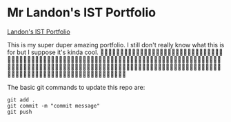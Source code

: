 # Mr Landon's IST Portfolio

[Landon's IST Portfolio](https://github.com/DookieMan72/ist-portfolio-Landon)

This is my super duper amazing portfolio. I still don't really know what this is for but I suppose it's kinda cool. :cowboy_hat_face::cowboy_hat_face::cowboy_hat_face::cowboy_hat_face::cowboy_hat_face::cowboy_hat_face::cowboy_hat_face::cowboy_hat_face::cowboy_hat_face::cowboy_hat_face::cowboy_hat_face::cowboy_hat_face::cowboy_hat_face::cowboy_hat_face::cowboy_hat_face::cowboy_hat_face::cowboy_hat_face::cowboy_hat_face::cowboy_hat_face::cowboy_hat_face::cowboy_hat_face::cowboy_hat_face::cowboy_hat_face::cowboy_hat_face::cowboy_hat_face::cowboy_hat_face::cowboy_hat_face::cowboy_hat_face::cowboy_hat_face::cowboy_hat_face::cowboy_hat_face::cowboy_hat_face::cowboy_hat_face::cowboy_hat_face::cowboy_hat_face::cowboy_hat_face::cowboy_hat_face::cowboy_hat_face::cowboy_hat_face::cowboy_hat_face::cowboy_hat_face::cowboy_hat_face::cowboy_hat_face::cowboy_hat_face::cowboy_hat_face::cowboy_hat_face::cowboy_hat_face::cowboy_hat_face::cowboy_hat_face::cowboy_hat_face::cowboy_hat_face::cowboy_hat_face::cowboy_hat_face::cowboy_hat_face::cowboy_hat_face::cowboy_hat_face::cowboy_hat_face::cowboy_hat_face::cowboy_hat_face::cowboy_hat_face::cowboy_hat_face::cowboy_hat_face::cowboy_hat_face::cowboy_hat_face::cowboy_hat_face::cowboy_hat_face::cowboy_hat_face::cowboy_hat_face::cowboy_hat_face::cowboy_hat_face::cowboy_hat_face::cowboy_hat_face::cowboy_hat_face::cowboy_hat_face::cowboy_hat_face::cowboy_hat_face::cowboy_hat_face::cowboy_hat_face::cowboy_hat_face::cowboy_hat_face::cowboy_hat_face::cowboy_hat_face::cowboy_hat_face::cowboy_hat_face::cowboy_hat_face::cowboy_hat_face::cowboy_hat_face::cowboy_hat_face::cowboy_hat_face::cowboy_hat_face::cowboy_hat_face::cowboy_hat_face::cowboy_hat_face::cowboy_hat_face::cowboy_hat_face::cowboy_hat_face::cowboy_hat_face::cowboy_hat_face::cowboy_hat_face::cowboy_hat_face::cowboy_hat_face::cowboy_hat_face::cowboy_hat_face::cowboy_hat_face::cowboy_hat_face::cowboy_hat_face::cowboy_hat_face::cowboy_hat_face::cowboy_hat_face::cowboy_hat_face::cowboy_hat_face::cowboy_hat_face::cowboy_hat_face::cowboy_hat_face::cowboy_hat_face::cowboy_hat_face::cowboy_hat_face::cowboy_hat_face::cowboy_hat_face::cowboy_hat_face::cowboy_hat_face::cowboy_hat_face::cowboy_hat_face::cowboy_hat_face::cowboy_hat_face::cowboy_hat_face::cowboy_hat_face::cowboy_hat_face::cowboy_hat_face::cowboy_hat_face::cowboy_hat_face::cowboy_hat_face::cowboy_hat_face::cowboy_hat_face::cowboy_hat_face::cowboy_hat_face::cowboy_hat_face::cowboy_hat_face::cowboy_hat_face::cowboy_hat_face::cowboy_hat_face::cowboy_hat_face::cowboy_hat_face::cowboy_hat_face::cowboy_hat_face::cowboy_hat_face::cowboy_hat_face::cowboy_hat_face::cowboy_hat_face::cowboy_hat_face::cowboy_hat_face::cowboy_hat_face::cowboy_hat_face::cowboy_hat_face::cowboy_hat_face::cowboy_hat_face::cowboy_hat_face::cowboy_hat_face::cowboy_hat_face::cowboy_hat_face::cowboy_hat_face::cowboy_hat_face::cowboy_hat_face::cowboy_hat_face::cowboy_hat_face::cowboy_hat_face::cowboy_hat_face::cowboy_hat_face::cowboy_hat_face:

The basic git commands to update this repo are:
```
git add .
git commit -m "commit message"
git push
```
